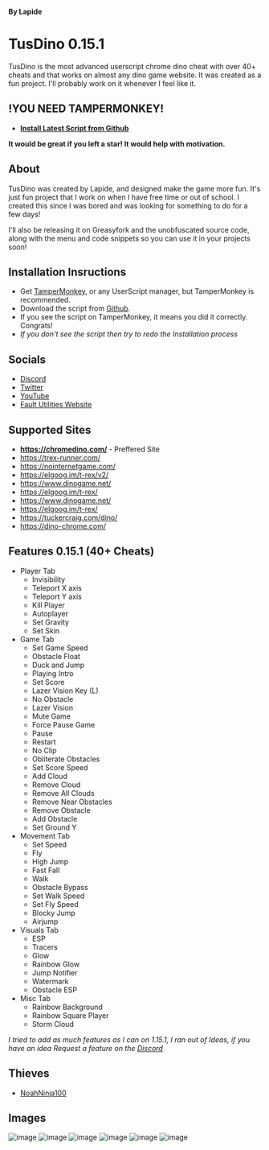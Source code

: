 **By Lapide**

# TusDino 0.15.1
TusDino is the most advanced userscript chrome dino cheat with over 40+ cheats and that works on almost any dino game website. It was created as a fun project. I'll probably work on it whenever I feel like it.

## !YOU NEED TAMPERMONKEY!
* **[Install Latest Script from Github](https://github.com/Case-Clicker-2-Utilities/TusDino-Chrome-Dino-Mod-Menu/blob/main/tusdino.user.js)**

**It would be great if you left a star! It would help with motivation.**

## About
TusDino was created by Lapide, and designed make the game more fun. It's just fun project that I work on when I have free time or out of school. I created this since I was bored and was looking for something to do for a few days!

I'll also be releasing it on Greasyfork and the unobfuscated source code, along with the menu and code snippets so you can use it in your projects soon!

## Installation Insructions
- Get [TamperMonkey](https://chrome.google.com/webstore/detail/tampermonkey/dhdgffkkebhmkfjojejmpbldmpobfkfo), or any UserScript manager, but TamperMonkey is recommended.
- Download the script from [Github](https://github.com/Fault-Utilities/TusDino-Chrome-Dino-Mod-Menu/raw/main/tusdino.user.js).
- If you see the script on TamperMonkey, it means you did it correctly. Congrats!
- *If you don't see the script then try to redo the Installation process*
## Socials
- [Discord](https://discord.gg/6eaDrx5J9s)
- [Twitter](https://twitter.com/LapideDev)
- [YouTube](https://www.youtube.com/watch?v=ZdfO_ocV8PI)
- [Fault Utilities Website](https://fault-utilities.glitch.me/)

## Supported Sites
- **https://chromedino.com/** - Preffered Site
- https://trex-runner.com/
- https://nointernetgame.com/
- https://elgoog.im/t-rex/v2/
- https://www.dinogame.net/
- https://elgoog.im/t-rex/
- https://www.dinogame.net/
- https://elgoog.im/t-rex/
- https://tuckercraig.com/dino/
- https://dino-chrome.com/

## Features 0.15.1 (40+ Cheats)
- Player Tab
  - Invisibility
  - Teleport X axis 
  - Teleport Y axis
  - Kill Player
  - Autoplayer
  - Set Gravity 
  - Set Skin
- Game Tab
  - Set Game Speed
  - Obstacle Float
  - Duck and Jump
  - Playing Intro
  - Set Score
  - Lazer Vision Key (L)
  - No Obstacle
  - Lazer Vision
  - Mute Game
  - Force Pause Game
  - Pause
  - Restart
  - No Clip
  - Obliterate Obstacles
  - Set Score Speed
  - Add Cloud
  - Remove Cloud
  - Remove All Clouds
  - Remove Near Obstacles
  - Remove Obstacle
  - Add Obstacle
  - Set Ground Y
- Movement Tab
  - Set Speed
  - Fly
  - High Jump
  - Fast Fall
  - Walk
  - Obstacle Bypass
  - Set Walk Speed
  - Set Fly Speed
  - Blocky Jump
  - Airjump
- Visuals Tab
  - ESP
  - Tracers
  - Glow
  - Rainbow Glow
  - Jump Notifier
  - Watermark
  - Obstacle ESP
- Misc Tab
  - Rainbow Background
  - Rainbow Square Player
  - Storm Cloud

*I tried to add as much features as I can on 1.15.1, I ran out of Ideas, if you have an idea Request a feature on the [Discord](https://discord.gg/6eaDrx5J9s)*

## Thieves
- [NoahNinja100](https://github.com/NoahNinja100/exploits/tree/main/dinogame)

## Images
![image](https://user-images.githubusercontent.com/64395933/210926671-344bb9af-93d0-4969-bd54-b354028e78b6.png)
![image](https://user-images.githubusercontent.com/64395933/210926683-cea75595-8889-4852-bf14-ebe7ae5840de.png)
![image](https://user-images.githubusercontent.com/64395933/210926697-73db4405-5dd3-4f68-b286-51a44ae56f7e.png)
![image](https://user-images.githubusercontent.com/64395933/210926703-bdedbca9-59f7-407c-9683-0aa8f9633ee5.png)
![image](https://user-images.githubusercontent.com/64395933/210926710-55f6f022-25b3-45a6-8be1-1f95f7f7f510.png)
![image](https://user-images.githubusercontent.com/64395933/210926763-c6a27928-b3ba-47e7-a0e7-0a052e423575.png)
